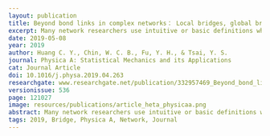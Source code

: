 ```yaml
---
layout: publication
title: Beyond bond links in complex networks： Local bridges, global bridges and silk links
excerpt: Many network researchers use intuitive or basic definitions when discussing the importance of strong and weak links and their roles. Others use an approach best described as “if not strong, then weak” to determine the strengths and weaknesses of individual links, thus deemphasizing hierarchical network structures that allow links to express different strength levels.
date: 2019-05-08
year: 2019
author: Huang C. Y., Chin, W. C. B., Fu, Y. H., & Tsai, Y. S.
journal: Physica A: Statistical Mechanics and its Applications
cat: Journal Article
doi: 10.1016/j.physa.2019.04.263
researchgate: www.researchgate.net/publication/332957469_Beyond_bond_links_in_complex_networksLocal_bridges_global_bridges_and_silk_links
versionissue: 536
page: 121027
image: resources/publications/article_heta_physicaa.png
abstract: Many network researchers use intuitive or basic definitions when discussing the importance of strong and weak links and their roles. Others use an approach best described as “if not strong, then weak” to determine the strengths and weaknesses of individual links, thus deemphasizing hierarchical network structures that allow links to express different strength levels. Here we describe our proposal for a hierarchical edge type analysis (HETA) algorithm for determining link types at multiple network hierarchy levels based on the common neighbor concept plus statistical factors such as bond links, kth-layer local bridges, global bridges, and silk links—all generated during long-term network development and evolution processes. Two sets of networks were used to validate our proposed algorithm, one consisting of 16 networks employed in multiple past studies, and one consisting of two types of one-dimensional small-world networks expressing different random rewiring or shortcut addition probabilities. Two applications with potential for developmental contributions are demonstrated： a network fingerprint analysis framework, and a hierarchical network community partition method.
tags: 2019, Bridge, Physica A, Network, Journal
---
```

